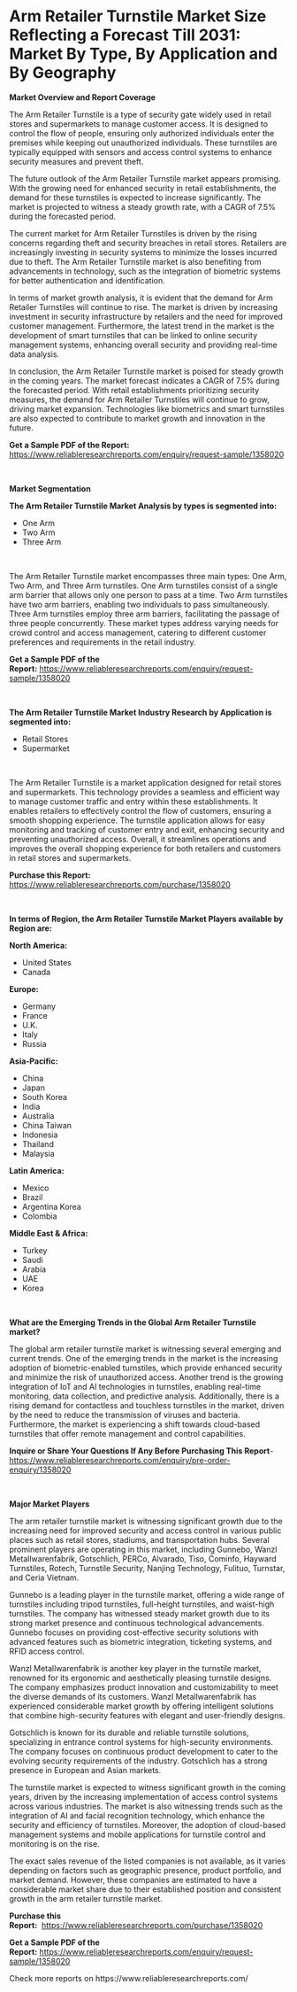 <p><h1>Arm Retailer Turnstile Market Size Reflecting a Forecast Till 2031: Market By Type, By Application and By Geography</h1></p><p><strong>Market Overview and Report Coverage</strong></p>
<p><p>The Arm Retailer Turnstile is a type of security gate widely used in retail stores and supermarkets to manage customer access. It is designed to control the flow of people, ensuring only authorized individuals enter the premises while keeping out unauthorized individuals. These turnstiles are typically equipped with sensors and access control systems to enhance security measures and prevent theft.</p><p>The future outlook of the Arm Retailer Turnstile market appears promising. With the growing need for enhanced security in retail establishments, the demand for these turnstiles is expected to increase significantly. The market is projected to witness a steady growth rate, with a CAGR of 7.5% during the forecasted period. </p><p>The current market for Arm Retailer Turnstiles is driven by the rising concerns regarding theft and security breaches in retail stores. Retailers are increasingly investing in security systems to minimize the losses incurred due to theft. The Arm Retailer Turnstile market is also benefiting from advancements in technology, such as the integration of biometric systems for better authentication and identification.</p><p>In terms of market growth analysis, it is evident that the demand for Arm Retailer Turnstiles will continue to rise. The market is driven by increasing investment in security infrastructure by retailers and the need for improved customer management. Furthermore, the latest trend in the market is the development of smart turnstiles that can be linked to online security management systems, enhancing overall security and providing real-time data analysis.</p><p>In conclusion, the Arm Retailer Turnstile market is poised for steady growth in the coming years. The market forecast indicates a CAGR of 7.5% during the forecasted period. With retail establishments prioritizing security measures, the demand for Arm Retailer Turnstiles will continue to grow, driving market expansion. Technologies like biometrics and smart turnstiles are also expected to contribute to market growth and innovation in the future.</p></p>
<p><strong>Get a Sample PDF of the Report:</strong> <a href="https://www.reliableresearchreports.com/enquiry/request-sample/1358020">https://www.reliableresearchreports.com/enquiry/request-sample/1358020</a></p>
<p>&nbsp;</p>
<p><strong>Market Segmentation</strong></p>
<p><strong>The Arm Retailer Turnstile Market Analysis by types is segmented into:</strong></p>
<p><ul><li>One Arm</li><li>Two Arm</li><li>Three Arm</li></ul></p>
<p>&nbsp;</p>
<p><p>The Arm Retailer Turnstile market encompasses three main types: One Arm, Two Arm, and Three Arm turnstiles. One Arm turnstiles consist of a single arm barrier that allows only one person to pass at a time. Two Arm turnstiles have two arm barriers, enabling two individuals to pass simultaneously. Three Arm turnstiles employ three arm barriers, facilitating the passage of three people concurrently. These market types address varying needs for crowd control and access management, catering to different customer preferences and requirements in the retail industry.</p></p>
<p><strong>Get a Sample PDF of the Report:</strong>&nbsp;<a href="https://www.reliableresearchreports.com/enquiry/request-sample/1358020">https://www.reliableresearchreports.com/enquiry/request-sample/1358020</a></p>
<p>&nbsp;</p>
<p><strong>The Arm Retailer Turnstile Market Industry Research by Application is segmented into:</strong></p>
<p><ul><li>Retail Stores</li><li>Supermarket</li></ul></p>
<p>&nbsp;</p>
<p><p>The Arm Retailer Turnstile is a market application designed for retail stores and supermarkets. This technology provides a seamless and efficient way to manage customer traffic and entry within these establishments. It enables retailers to effectively control the flow of customers, ensuring a smooth shopping experience. The turnstile application allows for easy monitoring and tracking of customer entry and exit, enhancing security and preventing unauthorized access. Overall, it streamlines operations and improves the overall shopping experience for both retailers and customers in retail stores and supermarkets.</p></p>
<p><strong>Purchase this Report:</strong>&nbsp; <a href="https://www.reliableresearchreports.com/purchase/1358020">https://www.reliableresearchreports.com/purchase/1358020</a></p>
<p>&nbsp;</p>
<p><strong>In terms of Region, the Arm Retailer Turnstile Market Players available by Region are:</strong></p>
<p>
    <p> <strong> North America: </strong>
        <ul>
            <li>United States</li>
            <li>Canada</li>
        </ul>
        </p> 
    <p> <strong> Europe: </strong>
        <ul>
            <li>Germany</li>
            <li>France</li>
            <li>U.K.</li>
            <li>Italy</li>
            <li>Russia</li>
        </ul>
        </p> 
    <p> <strong> Asia-Pacific: </strong>
        <ul>
            <li>China</li>
            <li>Japan</li>
            <li>South Korea</li>
            <li>India</li>
            <li>Australia</li>
            <li>China Taiwan</li>
            <li>Indonesia</li>
            <li>Thailand</li>
            <li>Malaysia</li>
        </ul>
        </p> 
    <p> <strong> Latin America: </strong>
        <ul>
            <li>Mexico</li>
            <li>Brazil</li>
            <li>Argentina Korea</li>
            <li>Colombia</li>
        </ul>
        </p> 
    <p> <strong> Middle East & Africa: </strong>
        <ul>
            <li>Turkey</li>
            <li>Saudi</li>
            <li>Arabia</li>
            <li>UAE</li>
            <li>Korea</li>
        </ul>
    </p>
    </p>
<p>&nbsp;</p>
<p><strong>What are the Emerging Trends in the Global Arm Retailer Turnstile market?</strong></p>
<p><p>The global arm retailer turnstile market is witnessing several emerging and current trends. One of the emerging trends in the market is the increasing adoption of biometric-enabled turnstiles, which provide enhanced security and minimize the risk of unauthorized access. Another trend is the growing integration of IoT and AI technologies in turnstiles, enabling real-time monitoring, data collection, and predictive analysis. Additionally, there is a rising demand for contactless and touchless turnstiles in the market, driven by the need to reduce the transmission of viruses and bacteria. Furthermore, the market is experiencing a shift towards cloud-based turnstiles that offer remote management and control capabilities.</p></p>
<p><strong>Inquire or Share Your Questions If Any Before Purchasing This Report</strong>- <a href="https://www.reliableresearchreports.com/enquiry/pre-order-enquiry/1358020">https://www.reliableresearchreports.com/enquiry/pre-order-enquiry/1358020</a></p>
<p>&nbsp;</p>
<p><strong>Major Market Players</strong></p>
<p><p>The arm retailer turnstile market is witnessing significant growth due to the increasing need for improved security and access control in various public places such as retail stores, stadiums, and transportation hubs. Several prominent players are operating in this market, including Gunnebo, Wanzl Metallwarenfabrik, Gotschlich, PERCo, Alvarado, Tiso, Cominfo, Hayward Turnstiles, Rotech, Turnstile Security, Nanjing Technology, Fulituo, Turnstar, and Ceria Vietnam.</p><p>Gunnebo is a leading player in the turnstile market, offering a wide range of turnstiles including tripod turnstiles, full-height turnstiles, and waist-high turnstiles. The company has witnessed steady market growth due to its strong market presence and continuous technological advancements. Gunnebo focuses on providing cost-effective security solutions with advanced features such as biometric integration, ticketing systems, and RFID access control.</p><p>Wanzl Metallwarenfabrik is another key player in the turnstile market, renowned for its ergonomic and aesthetically pleasing turnstile designs. The company emphasizes product innovation and customizability to meet the diverse demands of its customers. Wanzl Metallwarenfabrik has experienced considerable market growth by offering intelligent solutions that combine high-security features with elegant and user-friendly designs.</p><p>Gotschlich is known for its durable and reliable turnstile solutions, specializing in entrance control systems for high-security environments. The company focuses on continuous product development to cater to the evolving security requirements of the industry. Gotschlich has a strong presence in European and Asian markets.</p><p>The turnstile market is expected to witness significant growth in the coming years, driven by the increasing implementation of access control systems across various industries. The market is also witnessing trends such as the integration of AI and facial recognition technology, which enhance the security and efficiency of turnstiles. Moreover, the adoption of cloud-based management systems and mobile applications for turnstile control and monitoring is on the rise.</p><p>The exact sales revenue of the listed companies is not available, as it varies depending on factors such as geographic presence, product portfolio, and market demand. However, these companies are estimated to have a considerable market share due to their established position and consistent growth in the arm retailer turnstile market.</p></p>
<p><strong>Purchase this Report:</strong>&nbsp;&nbsp;<a href="https://www.reliableresearchreports.com/purchase/1358020">https://www.reliableresearchreports.com/purchase/1358020</a></p>
<p></p>
<p><strong>Get a Sample PDF of the Report:</strong>&nbsp;<a href="https://www.reliableresearchreports.com/enquiry/request-sample/1358020">https://www.reliableresearchreports.com/enquiry/request-sample/1358020</a></p>
<p>Check more reports on https://www.reliableresearchreports.com/</p>